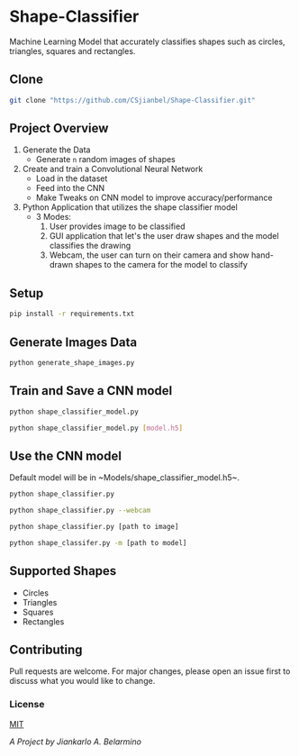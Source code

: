 # Shape-Classifier

Machine Learning Model that accurately classifies shapes such as circles, triangles, squares and rectangles.

## Clone

```bash
git clone "https://github.com/CSjianbel/Shape-Classifier.git"
```

## Project Overview

1. Generate the Data
   - Generate `n` random images of shapes
2. Create and train a Convolutional Neural Network
   - Load in the dataset
   - Feed into the CNN
   - Make Tweaks on CNN model to improve accuracy/performance
3. Python Application that utilizes the shape classifier model
   - 3 Modes:
     1. User provides image to be classified
     2. GUI application that let's the user draw shapes and the model classifies the drawing
     3. Webcam, the user can turn on their camera and show hand-drawn shapes to the camera for the model to classify

## Setup

```bash
pip install -r requirements.txt
```

## Generate Images Data

```bash
python generate_shape_images.py
```

## Train and Save a CNN model

```bash
python shape_classifier_model.py

python shape_classifier_model.py [model.h5]
```

## Use the CNN model

Default model will be in ~Models/shape_classifier_model.h5~.

```bash
python shape_classifier.py

python shape_classifier.py --webcam

python shape_classifier.py [path to image]

python shape_classifer.py -m [path to model]
```

## Supported Shapes

- Circles
- Triangles
- Squares
- Rectangles

## Contributing

Pull requests are welcome. For major changes, please open an issue first to discuss what you would like to change.

### License

[MIT](https://choosealicense.com/licenses/mit/)

_A Project by Jiankarlo A. Belarmino_
